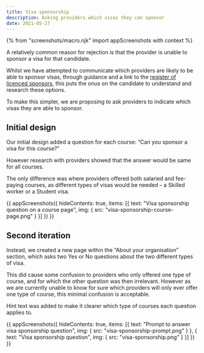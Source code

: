 ```yaml
---
title: Visa sponsorship
description: Asking providers which visas they can sponsor
date: 2021-05-27
---
```


{% from "screenshots/macro.njk" import appScreenshots with context %}

A relatively common reason for rejection is that the provider is unable to sponsor a visa for that candidate.

Whilst we have attempted to communicate which providers are likely to be able to sponsor visas, through guidance and a link to the [register of licenced sponsors](https://www.gov.uk/government/publications/register-of-licensed-sponsors-students), this puts the onus on the candidate to understand and research these options.

To make this simpler, we are proposing to ask providers to indicate which visas they are able to sponsor.

## Initial design

Our initial design added a question for each course: “Can you sponsor a visa for this course?”

However research with providers showed that the answer would be same for all courses.

The only difference was where providers offered both salaried and fee-paying courses, as different types of visas would be needed – a Skilled worker or a Student visa.

{{ appScreenshots({
  hideContents: true,
  items: [{
      text: "Visa sponsorship question on a course page",
      img: { src: "visa-sponsorship-course-page.png" }
    }]
}) }}


## Second iteration

Instead, we created a new page within the  “About your organisation” section, which asks two Yes or No questions about the two different types of visa.

This did cause some confusion to providers who only offered one type of course, and for which the other question was then irrelevant. However as we are currently unable to know for sure which providers will only ever offer one type of course, this minimal confusion is acceptable.

Hint text was added to make it clearer which type of courses each question applies to.

{{ appScreenshots({
  hideContents: true,
  items: [{
      text: "Prompt to answer visa sponsorship question",
      img: { src: "visa-sponsorship-prompt.png" }
    }, {
      text: "Visa sponsorship question",
      img: { src: "visa-sponsorship.png" }
    }]
}) }}
